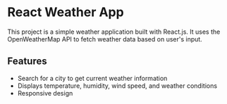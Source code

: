 # React Weather App

This project is a simple weather application built with React.js. It uses the OpenWeatherMap API to fetch weather data based on user's input.

## Features

- Search for a city to get current weather information
- Displays temperature, humidity, wind speed, and weather conditions
- Responsive design